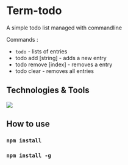 # Term-todo

A simple todo list managed with commandline

Commands :

* `todo`                 - lists of entries
* todo add [string]    - adds a new entry
* todo remove [index]  - removes a entry
* todo clear           - removes all entries

## Technologies & Tools
![](https://img.shields.io/badge/Code-Javascript-informational?style=flat&logo=javascript&logoColor=white&color=2bbc8a)

## How to use

### `npm install`
### `npm install -g`
